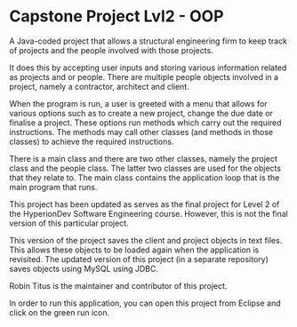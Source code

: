 # Capstone Project Lvl2 - OOP

A Java-coded project that allows a structural engineering firm to keep track of projects and the people involved with those projects.

It does this by accepting user inputs and storing various information related as projects and or people. There are multiple people objects involved in a project, namely a contractor, architect and client. 

When the program is run, a user is greeted with a menu that allows for various options such as to create a new project, change the due date or finalise a project. These options run methods which carry out the required instructions. The methods may call other classes (and methods in those classes) to achieve the required instructions. 

There is a main class and there are two other classes, namely the project class and the people class. The latter two classes are used for the objects that they relate to. The main class contains the application loop that is the main program that runs.

This project has been updated as serves as the final project for Level 2 of the HyperionDev Software Engineering course. However, this is not the final version of this particular project.

This version of the project saves the client and project objects in text files. This allows these objects to be loaded again when the application is revisited. The updated version of this project (in a separate repository) saves objects using MySQL using JDBC.

Robin Titus is the maintainer and contributor of this project.

In order to run this application, you can open this project from Eclipse and click on the green run icon.
